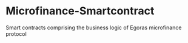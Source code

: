 # Microfinance-Smartcontract
Smart contracts comprising the business logic of Egoras microfinance protocol
